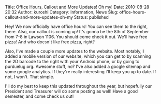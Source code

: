 Title: Office Hours, Callout and More Updates! Oh my!
Date: 2010-08-28 20:32
Author: kuroshi
Category: Information, News
Slug: office-hours-callout-and-more-updates-oh-my
Status: published

Hey! We now officially have office hours! You can see them to the right,
there. Also, our callout is coming up! It's gonna be the 8th of
September from 7-8 in Lawson 1106. You should come check it out. We'll
have free pizza! And who doesn't like free pizza, right?

Also, I've made a couple more updates to the website. Most notably, I
added a mobile version of our website, which you can get to by scanning
the 2D barcode to the right with your Android phone, or by going to
purduelug.org. Awesome stuff, no? I've also added a google sitemap and
some google analytics. If they're really interesting I'll keep you up to
date. If not, I won't. That simple.

I'll do my best to keep this updated throughout the year, but hopefully
our President and Treasurer will do some posting as well! Have a good
semester, and come check us out!
